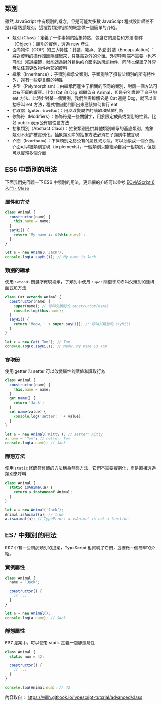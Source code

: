 ## 類別

雖然 JavaScript 中有類別的概念，但是可能大多數 JavaScript 程式設計師並不是非常熟悉類別，這裡對類別相關的概念做一個簡單的介紹。

  - 類別 (Class)：定義了一件事物的抽象特點，包含它的屬性和方法
  物件（Object）：類別的實例，透過 new 產生
  - 面向物件（OOP）的三大特性：封裝、繼承、多型
  封裝（Encapsulation）：將對資料的操作細節隱藏起來，只暴露對外的介面。外界呼叫端不需要（也不可能）知道細節，就能透過對外提供的介面來訪問該物件，同時也保證了外界無法任意更改物件內部的資料
  - 繼承（Inheritance）：子類別繼承父類別，子類別除了擁有父類別的所有特性外，還有一些更具體的特性
  - 多型（Polymorphism）：由繼承而產生了相關的不同的類別，對同一個方法可以有不同的響應。比如 Cat 和 Dog 都繼承自 Animal，但是分別實現了自己的 eat 方法。此時針對某一個實例，我們無需瞭解它是 Cat 還是 Dog，就可以直接呼叫 eat 方法，程式會自動判斷出來應該如何執行 eat
  - 存取器（getter & setter）：用以改變屬性的讀取和賦值行為
  - 修飾符（Modifiers）：修飾符是一些關鍵字，用於限定成員或型別的性質。比如 public 表示公有屬性或方法
  - 抽象類別（Abstract Class）：抽象類別是供其他類別繼承的基底類別，抽象類別不允許被實例化。抽象類別中的抽象方法必須在子類別中被實現
  - 介面（Interfaces）：不同類別之間公有的屬性或方法，可以抽象成一個介面。介面可以被類別實現（implements）。一個類別只能繼承自另一個類別，但是可以實現多個介面



## ES6 中類別的用法

下面我們先回顧一下 ES6 中類別的用法，更詳細的介紹可以參考 [ECMAScript 6 入門 - Class](https://es6.ruanyifeng.com/#docs/class)

### 屬性和方法

```js
class Animal {
  constructor(name) {
    this.name = name;
  }
  sayHi() {
    return `My name is ${this.name}`;
  }
}

let a = new Animal('Jack');
console.log(a.sayHi()); // My name is Jack
```

### 類別的繼承

使用 `extends` 關鍵字實現繼承，子類別中使用 `super` 關鍵字來呼叫父類別的建構函式和方法

```js
class Cat extends Animal {
  constructor(name) {
    super(name); // 呼叫父類別的 constructor(name)
    console.log(this.name);
  }
  sayHi() {
    return 'Meow, ' + super.sayHi(); // 呼叫父類別的 sayHi()
  }
}

let c = new Cat('Tom'); // Tom
console.log(c.sayHi()); // Meow, My name is Tom
```

### 存取器

使用 getter 和 setter 可以改變屬性的賦值和讀取行為

```js
class Animal {
  constructor(name) {
    this.name = name;
  }
  get name() {
    return 'Jack';
  }
  set name(value) {
    console.log('setter: ' + value);
  }
}

let a = new Animal('Kitty'); // setter: Kitty
a.name = 'Tom'; // setter: Tom
console.log(a.name); // Jack
```

### 靜態方法

使用 `static` 修飾符修飾的方法稱為靜態方法，它們不需要實例化，而是直接透過類別來呼叫

```js
class Animal {
  static isAnimal(a) {
    return a instanceof Animal;
  }
}

let a = new Animal('Jack');
Animal.isAnimal(a); // true
a.isAnimal(a); // TypeError: a.isAnimal is not a function
```

## ES7 中類別的用法

ES7 中有一些關於類別的提案，TypeScript 也實現了它們，這裡做一個簡單的介紹。

### 實例屬性

```js
class Animal {
  name = 'Jack';

  constructor() {
    // ...
  }
}

let a = new Animal();
console.log(a.name); // Jack
```

### 靜態屬性

ES7 提案中，可以使用 static 定義一個靜態屬性

```js
class Animal {
  static num = 42;

  constructor() {
    // ...
  }
}

console.log(Animal.num); // 42
```

內容取自： https://willh.gitbook.io/typescript-tutorial/advanced/class